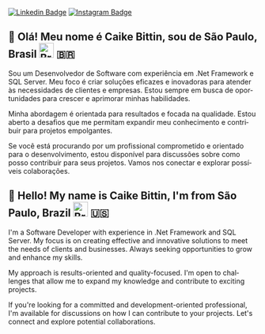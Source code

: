[![Linkedin Badge](https://img.shields.io/badge/-LinkedIn-blue?style=for-the-badge&logo=Linkedin&logoColor=white&link=[https://www.linkedin.com/in/caikebittin/)](https://www.linkedin.com/in/caike-bittin/)
[![Instagram Badge](https://img.shields.io/badge/-Instagram-C13584?style=for-the-badge&labelColor=C13584&logo=instagram&logoColor=white&link=https://www.instagram.com/caikebittin/)](https://www.instagram.com/caikebittin/)
<body>
<div lang="pt-br">
<h2>👋 Olá! Meu nome é Caike Bittin, sou de São Paulo, Brasil <img src="https://raw.githubusercontent.com/hjnilsson/country-flags/master/svg/br.svg" width="30" alt="Brazil flag" /> 🇧🇷</h2>
<p>Sou um Desenvolvedor de Software com experiência em .Net Framework e SQL Server. Meu foco é criar soluções eficazes e inovadoras para atender às necessidades de clientes e empresas. Estou sempre em busca de oportunidades para crescer e aprimorar minhas habilidades.</p>
<p>Minha abordagem é orientada para resultados e focada na qualidade. Estou aberto a desafios que me permitam expandir meu conhecimento e contribuir para projetos empolgantes.</p>
<p>Se você está procurando por um profissional comprometido e orientado para o desenvolvimento, estou disponível para discussões sobre como posso contribuir para seus projetos. Vamos nos conectar e explorar possíveis colaborações.</p>
</div>
<div lang="en">
<h2>👋 Hello! My name is Caike Bittin, I'm from São Paulo, Brazil <img src="https://raw.githubusercontent.com/hjnilsson/country-flags/master/svg/br.svg" width="30" alt="Brazil flag" /> 🇺🇸</h2>
<p>I'm a Software Developer with experience in .Net Framework and SQL Server. My focus is on creating effective and innovative solutions to meet the needs of clients and businesses. Always seeking opportunities to grow and enhance my skills.</p>
<p>My approach is results-oriented and quality-focused. I'm open to challenges that allow me to expand my knowledge and contribute to exciting projects.</p>
<p>If you're looking for a committed and development-oriented professional, I'm available for discussions on how I can contribute to your projects. Let's connect and explore potential collaborations.</p>
</div>
</div>
</body>

